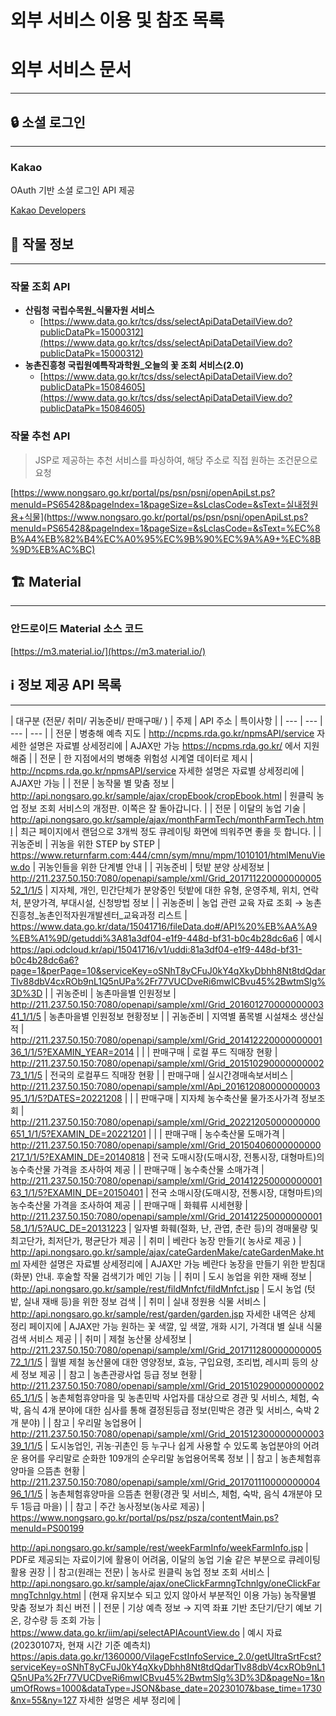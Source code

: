 # 외부 서비스 이용 및 참조 목록

# 외부 서비스 문서

---

## 🔒 소셜 로그인

---

### Kakao

OAuth 기반 소셜 로그인 API 제공

[Kakao Developers](https://developers.kakao.com/docs/latest/ko/kakaologin/rest-api)

## 🥀 작물 정보

---

### 작물 조회 API

- **산림청 국립수목원_식물자원 서비스**
    - [https://www.data.go.kr/tcs/dss/selectApiDataDetailView.do?publicDataPk=15000312](https://www.data.go.kr/tcs/dss/selectApiDataDetailView.do?publicDataPk=15000312)
- **농촌진흥청 국립원예특작과학원_오늘의 꽃 조회 서비스(2.0)**
    - [https://www.data.go.kr/tcs/dss/selectApiDataDetailView.do?publicDataPk=15084605](https://www.data.go.kr/tcs/dss/selectApiDataDetailView.do?publicDataPk=15084605)

### 작물 추천 API

> JSP로 제공하는 추천 서비스를 파싱하여, 해당 주소로 직접 원하는 조건문으로 요청
> 

[https://www.nongsaro.go.kr/portal/ps/psn/psnj/openApiLst.ps?menuId=PS65428&pageIndex=1&pageSize=&sLclasCode=&sText=실내정원용+식물](https://www.nongsaro.go.kr/portal/ps/psn/psnj/openApiLst.ps?menuId=PS65428&pageIndex=1&pageSize=&sLclasCode=&sText=%EC%8B%A4%EB%82%B4%EC%A0%95%EC%9B%90%EC%9A%A9+%EC%8B%9D%EB%AC%BC)

## 🏗️ Material

---

### 안드로이드 Material 소스 코드

[https://m3.material.io/](https://m3.material.io/)

## ℹ️ 정보 제공 API 목록

---

| 대구분 
(전문/ 취미/ 귀농준비/ 판매구매/ ) | 주제 | API 주소 | 특이사항 |
| --- | --- | --- | --- |
| 전문 | 병충해 예측 지도 | http://ncpms.rda.go.kr/npmsAPI/service
자세한 설명은 자료별 상세정리에 | AJAX만 가능
https://ncpms.rda.go.kr/ 에서 지원해줌 |
| 전문 | 한 지점에서의 병해충 위험성 시계열 데이터로 제시 | http://ncpms.rda.go.kr/npmsAPI/service
자세한 설명은 자료별 상세정리에 | AJAX만 가능 |
| 전문 | 농작물 별 맞춤 정보 | http://api.nongsaro.go.kr/sample/ajax/cropEbook/cropEbook.html | 원클릭 농업 정보 조회 서비스의 개정판.
이쪽은 잘 돌아갑니다. |
| 전문 | 이달의 농업 기술 | http://api.nongsaro.go.kr/sample/ajax/monthFarmTech/monthFarmTech.html | 최근 페이지에서 랜덤으로 3개씩 정도 큐레이팅 화면에 띄워주면 좋을 듯 합니다. |
| 귀농준비 | 귀농을 위한 STEP by STEP | https://www.returnfarm.com:444/cmn/sym/mnu/mpm/1010101/htmlMenuView.do | 귀농인들을 위한 단계별 안내 |
| 귀농준비 | 텃밭 분양 상세정보 | http://211.237.50.150:7080/openapi/sample/xml/Grid_20171122000000000552_1/1/5 | 지자체, 개인, 민간단체가 분양중인 텃밭에 대한 유형, 운영주체, 위치, 연락처, 분양가격, 부대시설, 신청방법 정보 |
| 귀농준비 | 농업 관련 교육 자료 조회
→ 농촌진흥청_농촌인적자원개발센터_교육과정 리스트 | https://www.data.go.kr/data/15041716/fileData.do#/API%20%EB%AA%A9%EB%A1%9D/getuddi%3A81a3df04-e1f9-448d-bf31-b0c4b28dc6a6 | 예시
https://api.odcloud.kr/api/15041716/v1/uddi:81a3df04-e1f9-448d-bf31-b0c4b28dc6a6?page=1&perPage=10&serviceKey=oSNhT8yCFuJ0kY4qXkyDbhh8Nt8tdQdarTlv88dbV4cxROb9nL1Q5nUPa%2Fr77VUCDveRi6mwICBvu45%2BwtmSlg%3D%3D |
| 귀농준비 | 농촌마을별 인원정보 | http://211.237.50.150:7080/openapi/sample/xml/Grid_20160127000000000341_1/1/5 | 농촌마을별 인원정보 현황정보 |
| 귀농준비 | 지역별 품목별 시설채소 생산실적 | http://211.237.50.150:7080/openapi/sample/xml/Grid_20141222000000000136_1/1/5?EXAMIN_YEAR=2014 |  |
| 판매구매 | 로컬 푸드 직매장 현황 | http://211.237.50.150:7080/openapi/sample/xml/Grid_20151029000000000273_1/1/5 | 전국의 로컬푸드 직매장 현황 |
| 판매구매 | 실시간경매속보서비스 | http://211.237.50.150:7080/openapi/sample/xml/Api_20161208000000000395_1/1/5?DATES=20221208 |  |
| 판매구매 | 지자체 농수축산물 물가조사가격 정보조회 | http://211.237.50.150:7080/openapi/sample/xml/Grid_20221205000000000651_1/1/5?EXAMIN_DE=20221201 |  |
| 판매구매 | 농수축산물 도매가격 | http://211.237.50.150:7080/openapi/sample/xml/Grid_20150406000000000217_1/1/5?EXAMIN_DE=20140818 | 전국 도매시장(도매시장, 전통시장, 대형마트)의 농수축산물 가격을 조사하여 제공 |
| 판매구매 | 농수축산물 소매가격 | http://211.237.50.150:7080/openapi/sample/xml/Grid_20141225000000000163_1/1/5?EXAMIN_DE=20150401 | 전국 소매시장(도매시장, 전통시장, 대형마트)의 농수축산물 가격을 조사하여 제공 |
| 판매구매 | 화훼류 시세현황 | http://211.237.50.150:7080/openapi/sample/xml/Grid_20141225000000000158_1/1/5?AUC_DE=20131223 | 일자별 화훼(절화, 난, 관엽, 춘란 등)의 경매물량 및 최고단가, 최저단가, 평균단가 제공 |
| 취미 | 베란다 농장 만들기( 농사로 제공 ) | http://api.nongsaro.go.kr/sample/ajax/cateGardenMake/cateGardenMake.html
자세한 설명은 자료별 상세정리에 | AJAX만 가능
베란다 농장을 만들기 위한 받침대 (화분) 안내.
후술할 작물 검색기가 메인 기능 |
| 취미 | 도시 농업을 위한 재배 정보 | http://api.nongsaro.go.kr/sample/rest/fildMnfct/fildMnfct.jsp | 도시 농업 (텃밭, 실내 재배 등)을 위한 정보 검색 |
| 취미 | 실내 정원용 식물 서비스 | http://api.nongsaro.go.kr/sample/rest/garden/garden.jsp
자세한 내역은 상제 정리 페이지에 | AJAX만 가능
원하는 꽃 색깔, 잎 색깔, 개화 시기, 가격대 별 실내 식물 검색 서비스 제공 |
| 취미 | 제철 농산물 상세정보 | http://211.237.50.150:7080/openapi/sample/xml/Grid_20171128000000000572_1/1/5 | 월별 제철 농산물에 대한 영양정보, 효능, 구입요령, 조리법, 레시피 등의 상세 정보 제공 |
| 참고 | 농촌관광사업 등급 정보 현황 | http://211.237.50.150:7080/openapi/sample/xml/Grid_20151029000000000265_1/1/5 | 농촌체험휴양마을 및 농촌민박 사업자를 대상으로 경관 및 서비스, 체험, 숙박, 음식 4개 분야에 대한 심사를 통해 결정된등급 정보(민박은 경관 및 서비스, 숙박 2개 분야) |
| 참고 | 우리말 농업용어 | http://211.237.50.150:7080/openapi/sample/xml/Grid_20151230000000000339_1/1/5 | 도시농업인, 귀농·귀촌인 등 누구나 쉽게 사용할 수 있도록 농업분야의 어려운 용어를 우리말로 순화한 109개의 순우리말 농업용어목록 정보 |
| 참고 | 농촌체험휴양마을 으뜸촌 현황 | http://211.237.50.150:7080/openapi/sample/xml/Grid_20170111000000000496_1/1/5 | 농촌체험휴양마을 으뜸촌 현황(경관 및 서비스, 체험, 숙박, 음식 4개분야 모두 1등급 마을) |
| 참고 | 주간 농사정보(농사로 제공) | https://www.nongsaro.go.kr/portal/ps/psz/psza/contentMain.ps?menuId=PS00199

http://api.nongsaro.go.kr/sample/rest/weekFarmInfo/weekFarmInfo.jsp | PDF로 제공되는 자료이기에 활용이 어려움,
이달의 농업 기술 같은 부분으로 큐레이팅 활용 권장 |
| 참고(원래는 전문) | 농사로 원클릭 농업 정보 조회 서비스
 | http://api.nongsaro.go.kr/sample/ajax/oneClickFarmngTchnlgy/oneClickFarmngTchnlgy.html | (현재 유지보수 되고 있지 않아서 부분적인 이용 가능)
농작물별 맞춤 정보가 최신 버전 |
| 전문 |  기상 예측 정보
→ 지역 좌표 기반 초단기/단기 예보
기온, 강수량 등 조회 가능 | https://www.data.go.kr/iim/api/selectAPIAcountView.do | 예시 자료 (20230107자, 현재 시간 기준 예측치)
https://apis.data.go.kr/1360000/VilageFcstInfoService_2.0/getUltraSrtFcst?serviceKey=oSNhT8yCFuJ0kY4qXkyDbhh8Nt8tdQdarTlv88dbV4cxROb9nL1Q5nUPa%2Fr77VUCDveRi6mwICBvu45%2BwtmSlg%3D%3D&pageNo=1&numOfRows=1000&dataType=JSON&base_date=20230107&base_time=1730&nx=55&ny=127
자세한 설명은 세부 정리에 |
